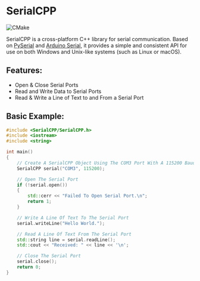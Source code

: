 # SerialCPP

![CMake](https://github.com/joeinman/SerialCPP/actions/workflows/cmake.yml/badge.svg)

SerialCPP is a cross-platform C++ library for serial communication. Based on [PySerial](https://pyserial.readthedocs.io/en/latest/pyserial.html) and [Arduino Serial](https://www.arduino.cc/reference/en/#serial), it provides a simple and consistent API for use on both Windows and Unix-like systems (such as Linux or macOS).

## Features:

- Open & Close Serial Ports
- Read and Write Data to Serial Ports
- Read & Write a Line of Text to and From a Serial Port

## Basic Example:

```cpp
#include <SerialCPP/SerialCPP.h>
#include <iostream>
#include <string>

int main()
{
    // Create A SerialCPP Object Using The COM3 Port With A 115200 Baudrate
    SerialCPP serial("COM3", 115200);

    // Open The Serial Port
    if (!serial.open())
    {
        std::cerr << "Failed To Open Serial Port.\n";
        return 1;
    }

    // Write A Line Of Text To The Serial Port
    serial.writeLine("Hello World.");

    // Read A Line Of Text From The Serial Port
    std::string line = serial.readLine();
    std::cout << "Received: " << line << '\n';

    // Close The Serial Port
    serial.close();
    return 0;
}
```
